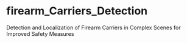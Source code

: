 # firearm_Carriers_Detection
Detection and Localization of Firearm Carriers in Complex Scenes for Improved Safety Measures
